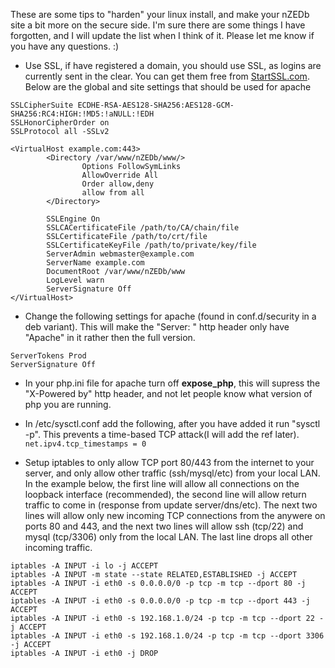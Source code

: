 These are some tips to "harden" your linux install, and make your nZEDb site a bit more on the secure side.  I'm sure there are some things I have forgotten, and I will update the list when I think of it.  Please let me know if you have any questions.  :)
* Use SSL, if have registered a domain, you should use SSL, as logins are currently sent in the clear.  You can get them free from [StartSSL.com](https://www.startssl.com).  Below are the global and site settings that should be used for apache
```
SSLCipherSuite ECDHE-RSA-AES128-SHA256:AES128-GCM-SHA256:RC4:HIGH:!MD5:!aNULL:!EDH
SSLHonorCipherOrder on
SSLProtocol all -SSLv2
```

```
<VirtualHost example.com:443>
        <Directory /var/www/nZEDb/www/>
                Options FollowSymLinks
                AllowOverride All
                Order allow,deny
                allow from all
        </Directory>

        SSLEngine On
        SSLCACertificateFile /path/to/CA/chain/file
        SSLCertificateFile /path/to/crt/file
        SSLCertificateKeyFile /path/to/private/key/file
        ServerAdmin webmaster@example.com
        ServerName example.com
        DocumentRoot /var/www/nZEDb/www
        LogLevel warn
        ServerSignature Off
</VirtualHost>
```

* Change the following settings for apache (found in conf.d/security in a deb variant). This will make the "Server: " http header only have "Apache" in it rather then the full version.

```
ServerTokens Prod
ServerSignature Off
```

* In your php.ini file for apache turn off **expose_php**, this will supress the "X-Powered by" http header, and not let people know what version of php you are running.

* In /etc/sysctl.conf add the following, after you have added it run "sysctl -p".  This prevents a time-based TCP attack(I will add the ref later).
`net.ipv4.tcp_timestamps = 0`

* Setup iptables to only allow TCP port 80/443 from the internet to your server, and only allow other traffic (ssh/mysql/etc) from your local LAN. 
In the example below, the first line will allow all connections on the loopback interface (recommended), the second line will allow return traffic to come in (response from update server/dns/etc). The next two lines will allow only new incoming TCP connections from the anywere on ports 80 and 443, and the next two lines will allow ssh (tcp/22) and mysql (tcp/3306) only from the local LAN. The last line drops all other incoming traffic.

```
iptables -A INPUT -i lo -j ACCEPT
iptables -A INPUT -m state --state RELATED,ESTABLISHED -j ACCEPT
iptables -A INPUT -i eth0 -s 0.0.0.0/0 -p tcp -m tcp --dport 80 -j ACCEPT
iptables -A INPUT -i eth0 -s 0.0.0.0/0 -p tcp -m tcp --dport 443 -j ACCEPT
iptables -A INPUT -i eth0 -s 192.168.1.0/24 -p tcp -m tcp --dport 22 -j ACCEPT
iptables -A INPUT -i eth0 -s 192.168.1.0/24 -p tcp -m tcp --dport 3306 -j ACCEPT
iptables -A INPUT -i eth0 -j DROP
```
